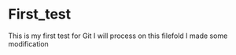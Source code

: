 # First_test
This is my first test for Git
I will process on this filefold
I made some modification
